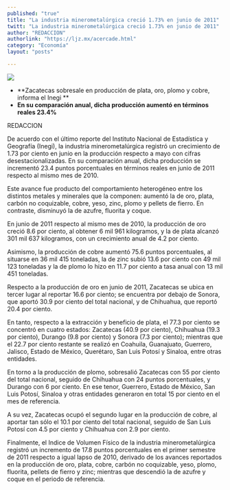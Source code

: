 ```yaml
---
published: "true"
title: "La industria minerometalúrgica creció 1.73% en junio de 2011"
twitt: "La industria minerometalúrgica creció 1.73% en junio de 2011"
author: "REDACCION"
authorlink: "https://ljz.mx/acercade.html"
category: "Economía"
layout: "posts"

---
```

![](http://i.imgur.com/IxpQndpm.jpg
)



*   **Zacatecas sobresale en producción de plata, oro, plomo y cobre, informa el Inegi **
*   **En su comparación anual, dicha producción aumentó en términos reales 23.4%**


  REDACCION



  De acuerdo con el último reporte del Instituto Nacional de Estadística y Geografía (Inegi), la industria minerometalúrgica registró un crecimiento de 1.73 por ciento en junio en la producción respecto a mayo con cifras desestacionalizadas. En su comparación anual, dicha producción se incrementó 23.4 puntos porcentuales en términos reales en junio de 2011 respecto al mismo mes de 2010.



  Este avance fue producto del comportamiento heterogéneo entre los distintos metales y minerales que la componen: aumentó la de oro, plata, carbón no coquizable, cobre, yeso, zinc, plomo y pellets de fierro. En contraste, disminuyó la de azufre, fluorita y coque.



  En junio de 2011 respecto al mismo mes de 2010, la producción de oro creció 8.6 por ciento, al obtener 6 mil 961 kilogramos, y la de plata alcanzó 301 mil 637 kilogramos, con un crecimiento anual de 4.2 por ciento.



  Asimismo, la producción de cobre aumentó 75.6 puntos porcentuales, al situarse en 36 mil 415 toneladas, la de zinc subió 13.6 por ciento con 49 mil 123 toneladas y la de plomo lo hizo en 11.7 por ciento a tasa anual con 13 mil 451 toneladas.



  Respecto a la producción de oro en junio de 2011, Zacatecas se ubica en tercer lugar al reportar 16.6 por ciento; se encuentra por debajo de Sonora, que aportó 30.9 por ciento del total nacional, y de Chihuahua, que reportó 20.4 por ciento.



  En tanto, respecto a la extracción y beneficio de plata, el 77.3 por ciento se concentró en cuatro estados: Zacatecas (40.9 por ciento), Chihuahua (19.3 por ciento), Durango (9.8 por ciento) y Sonora (7.3 por ciento); mientras que el 22.7 por ciento restante se realizó en Coahuila, Guanajuato, Guerrero, Jalisco, Estado de México, Querétaro, San Luis Potosí y Sinaloa, entre otras entidades.



  En torno a la producción de plomo, sobresalió Zacatecas con 55 por ciento del total nacional, seguido de Chihuahua con 24 puntos porcentuales, y Durango con 6 por ciento. En ese tenor, Guerrero, Estado de México, San Luis Potosí, Sinaloa y otras entidades generaron en total 15 por ciento en el mes de referencia.



  A su vez, Zacatecas ocupó el segundo lugar en la producción de cobre, al aportar tan sólo el 10.1 por ciento del total nacional, seguido de San Luis Potosí con 4.5 por ciento y Chihuahua con 2.9 por ciento.



  Finalmente, el Indice de Volumen Físico de la industria minerometalúrgica registró un incremento de 17.8 puntos porcentuales en el primer semestre de 2011 respecto a igual lapso de 2010, derivado de los avances reportados en la producción de oro, plata, cobre, carbón no coquizable, yeso, plomo, fluorita, pellets de fierro y zinc; mientras que descendió la de azufre y coque en el periodo de referencia.

